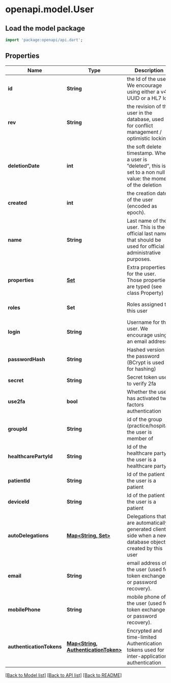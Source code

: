 # openapi.model.User

## Load the model package
```dart
import 'package:openapi/api.dart';
```

## Properties
Name | Type | Description | Notes
------------ | ------------- | ------------- | -------------
**id** | **String** | the Id of the user. We encourage using either a v4 UUID or a HL7 Id. | [optional] 
**rev** | **String** | the revision of the user in the database, used for conflict management / optimistic locking. | [optional] 
**deletionDate** | **int** | the soft delete timestamp. When a user is ”deleted“, this is set to a non null value: the moment of the deletion | [optional] 
**created** | **int** | the creation date of the user (encoded as epoch). | [optional] 
**name** | **String** | Last name of the user. This is the official last name that should be used for official administrative purposes. | [optional] 
**properties** | [**Set<Property>**](Property.md) | Extra properties for the user. Those properties are typed (see class Property) | [default to const {}]
**roles** | **Set<String>** | Roles assigned to this user | [default to const {}]
**login** | **String** | Username for this user. We encourage using an email address | [optional] 
**passwordHash** | **String** | Hashed version of the password (BCrypt is used for hashing) | [optional] 
**secret** | **String** | Secret token used to verify 2fa | [optional] 
**use2fa** | **bool** | Whether the user has activated two factors authentication | [optional] 
**groupId** | **String** | id of the group (practice/hospital) the user is member of | [optional] 
**healthcarePartyId** | **String** | Id of the healthcare party if the user is a healthcare party. | [optional] 
**patientId** | **String** | Id of the patient if the user is a patient | [optional] 
**deviceId** | **String** | Id of the patient if the user is a patient | [optional] 
**autoDelegations** | [**Map<String, Set<String>>**](Set.md) | Delegations that are automatically generated client side when a new database object is created by this user | [default to const {}]
**email** | **String** | email address of the user (used for token exchange or password recovery). | [optional] 
**mobilePhone** | **String** | mobile phone of the user (used for token exchange or password recovery). | [optional] 
**authenticationTokens** | [**Map<String, AuthenticationToken>**](AuthenticationToken.md) | Encrypted and time-limited Authentication tokens used for inter-applications authentication | [default to const {}]

[[Back to Model list]](../README.md#documentation-for-models) [[Back to API list]](../README.md#documentation-for-api-endpoints) [[Back to README]](../README.md)


